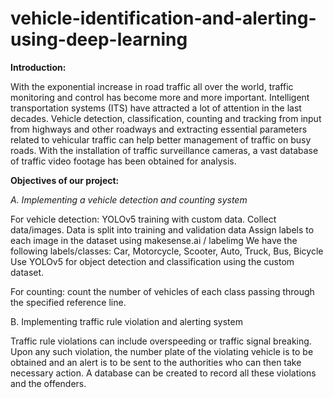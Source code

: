 # vehicle-identification-and-alerting-using-deep-learning

**Introduction:**

With the exponential increase in road traffic all over the world, traffic monitoring and control has become more and more important. Intelligent transportation systems (ITS) have attracted a lot of attention in the last decades. Vehicle detection, classification, counting and tracking from input from highways and other roadways and extracting essential parameters related to vehicular traffic can help better management of traffic on busy roads. With the installation of traffic surveillance cameras, a vast database of traffic video footage has been obtained for analysis.

**Objectives of our project:** 

_A. Implementing a vehicle detection and counting system_

For vehicle detection: YOLOv5 training with custom data.
Collect data/images. Data is split into training and validation data
Assign labels to each image in the dataset using makesense.ai / labelimg
We have the following labels/classes: Car, Motorcycle, Scooter, Auto, Truck, Bus, Bicycle
Use YOLOv5 for object detection and classification using the custom dataset. 

For counting: count the number of vehicles of each class passing through the specified reference line.

B. Implementing traffic rule violation and alerting system

Traffic rule violations can include overspeeding or traffic signal breaking.
Upon any such violation, the number plate of the violating vehicle is to be obtained and an alert is to be sent to the authorities who can then take necessary action. A database can be created to record all these violations and the offenders.

